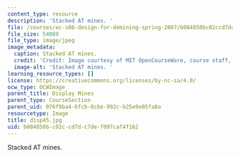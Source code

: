 ```yaml
---
content_type: resource
description: 'Stacked AT mines. '
file: /courses/ec-s06-design-for-demining-spring-2007/b084850bc02ccd7dc7def097caf4f162_disp45.jpg
file_size: 54069
file_type: image/jpeg
image_metadata:
  caption: Stacked AT mines.
  credit: 'Credit: Image courtesy of MIT OpenCourseWare, course staff, and students.'
  image-alt: 'Stacked AT mines. '
learning_resource_types: []
license: https://creativecommons.org/licenses/by-nc-sa/4.0/
ocw_type: OCWImage
parent_title: Display Mines
parent_type: CourseSection
parent_uid: 076f9ba4-6fcb-8cbe-992c-b25e9e05fa8a
resourcetype: Image
title: disp45.jpg
uid: b084850b-c02c-cd7d-c7de-f097caf4f162
---
```

Stacked AT mines. 